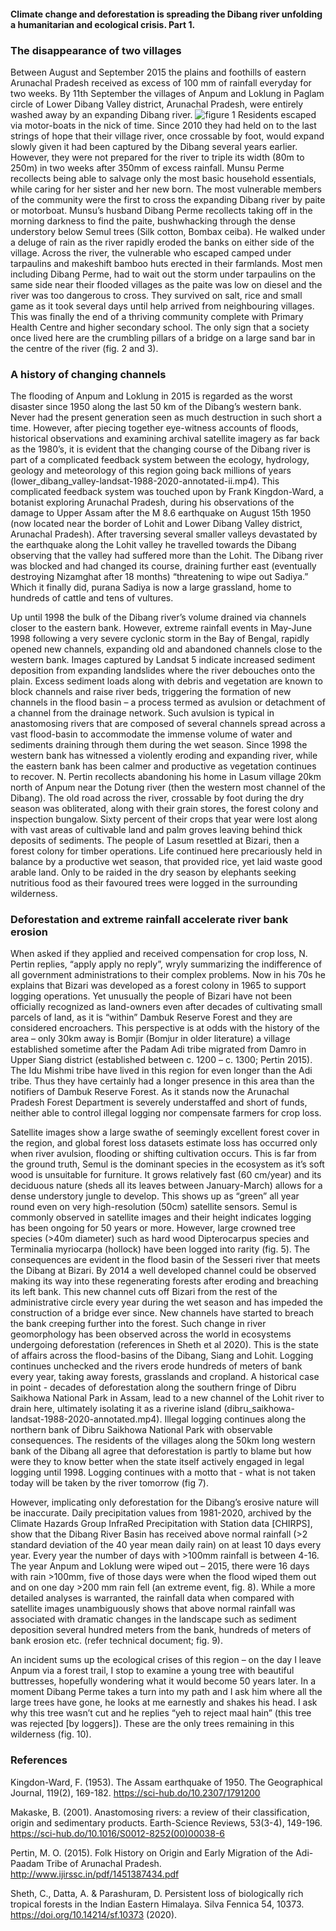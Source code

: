 #### Climate change and deforestation is spreading the Dibang river unfolding a humanitarian and ecological crisis. Part 1.

### The disappearance of two villages
Between August and September 2015 the plains and foothills of eastern Arunachal Pradesh received as excess of 100 mm of rainfall everyday for two weeks. By 11th September the villages of Anpum and Loklung in Paglam circle of Lower Dibang Valley district, Arunachal Pradesh, were entirely washed away by an expanding Dibang river.
![figure 1]()
Residents escaped via motor-boats in the nick of time. Since 2010 they had held on to the last strings of hope that their village river, once crossable by foot, would expand slowly given it had been captured by the Dibang several years earlier. However, they were not prepared for the river to triple its width (80m to 250m) in two weeks after 350mm of excess rainfall. Munsu Perme recollects being able to salvage only the most basic household essentials, while caring for her sister and her new born. The most vulnerable members of the community were the first to cross the expanding Dibang river by paite or motorboat. Munsu’s husband Dibang Perme recollects taking off in the morning darkness to find the paite, bushwhacking through the dense understory below Semul trees (Silk cotton, Bombax ceiba). He walked under a deluge of rain as the river rapidly eroded the banks on either side of the village. Across the river, the vulnerable who escaped camped under tarpaulins and makeshift bamboo huts erected in their farmlands. Most men including Dibang Perme, had to wait out the storm under tarpaulins on the same side near their flooded villages as the paite was low on diesel and the river was too dangerous to cross. They survived on salt, rice and small game as it took several days until help arrived from neighbouring villages. This was finally the end of a thriving community complete with Primary Health Centre and higher secondary school. The only sign that a society once lived here are the crumbling pillars of a bridge on a large sand bar in the centre of the river (fig. 2 and 3).

### A history of changing channels
The flooding of Anpum and Loklung in 2015 is regarded as the worst disaster since 1950 along the last 50 km of the Dibang’s western bank. Never had the present generation seen as much destruction in such short a time. However, after piecing together eye-witness accounts of floods, historical observations and examining archival satellite imagery as far back as the 1980’s, it is evident that the changing course of the Dibang river is part of a complicated feedback system between the ecology, hydrology, geology and meteorology of this region going back millions of years (lower_dibang_valley-landsat-1988-2020-annotated-ii.mp4).
This complicated feedback system was touched upon by Frank Kingdon-Ward, a botanist exploring Arunachal Pradesh, during his observations of the damage to Upper Assam after the M 8.6 earthquake on August 15th 1950 (now located near the border of Lohit and Lower Dibang Valley district, Arunachal Pradesh). After traversing several smaller valleys devastated by the earthquake along the Lohit valley he travelled towards the Dibang observing that the valley had suffered more than the Lohit. The Dibang river was blocked and had changed its course, draining further east (eventually destroying Nizamghat after 18 months) “threatening to wipe out Sadiya.” Which it finally did, purana Sadiya is now a large grassland, home to hundreds of cattle and tens of vultures.

Up until 1998 the bulk of the Dibang river’s volume drained via channels closer to the eastern bank. However, extreme rainfall events in May-June 1998 following a very severe cyclonic storm in the Bay of Bengal, rapidly opened new channels, expanding old and abandoned channels close to the western bank. Images captured by Landsat 5 indicate increased sediment deposition from expanding landslides where the river debouches onto the plain. Excess sediment loads along with debris and vegetation are known to block channels and raise river beds, triggering the formation of new channels in the flood basin – a process termed as avulsion or detachment of a channel from the drainage network. Such avulsion is typical in anastomosing rivers that are composed of several channels spread across a vast flood-basin to accommodate the immense volume of water and sediments draining through them during the wet season. Since 1998 the western bank has witnessed a violently eroding and expanding river, while the eastern bank has been calmer and productive as vegetation continues to recover. N. Pertin recollects abandoning his home in Lasum village 20km north of Anpum near the Dotung river (then the western most channel of the Dibang). The old road across the river, crossable by foot during the dry season was obliterated, along with their grain stores, the forest colony and inspection bungalow. Sixty percent of their crops that year were lost along with vast areas of cultivable land and palm groves leaving behind thick deposits of sediments. The people of Lasum resettled at Bizari, then a forest colony for timber operations. Life continued here precariously held in balance by a productive wet season, that provided rice, yet laid waste good arable land. Only to be raided in the dry season by elephants seeking nutritious food as their favoured trees were logged in the surrounding wilderness.


### Deforestation and extreme rainfall accelerate river bank erosion
When asked if they applied and received compensation for crop loss, N. Pertin replies, “apply apply no reply”, wryly summarizing the indifference of all government administrations to their complex problems. Now in his 70s he explains that Bizari was developed as a forest colony in 1965 to support logging operations. Yet unusually the people of Bizari have not been officially recognized as land-owners even after decades of cultivating small parcels of  land, as it is “within” Dambuk Reserve Forest and they are considered encroachers. This perspective is at odds with the history of the area – only 30km away is Bomjir (Bomjur in older literature) a village established sometime after the Padam Adi tribe migrated from Damro in Upper Siang district (established between c. 1200 – c. 1300; Pertin 2015). The Idu Mishmi tribe have lived in this region for even longer than the Adi tribe. Thus they have certainly had a longer presence in this area than the notifiers of Dambuk Reserve Forest. As it stands now the Arunachal Pradesh Forest Department is severely understaffed and short of funds, neither able to control illegal logging nor compensate farmers for crop loss.

Satellite images show a large swathe of seemingly excellent forest cover in the region, and global forest loss datasets estimate loss has occurred only when river avulsion, flooding or shifting cultivation occurs. This is far from the ground truth, Semul is the dominant species in the ecosystem as it’s soft wood is unsuitable for furniture. It grows relatively fast (60 cm/year) and its deciduous nature (sheds all its leaves between January-March) allows for a dense understory jungle to develop. This shows up as “green” all year round even on very high-resolution (50cm) satellite sensors. Semul is commonly observed in satellite images and their height indicates logging has been ongoing for 50 years or more. However, large crowned tree species (>40m diameter) such as hard wood Dipterocarpus species and Terminalia myriocarpa (hollock) have been logged into rarity (fig. 5). The consequences are evident in the flood basin of the Sesseri river that meets the Dibang at Bizari. By 2014 a well developed channel could be observed making its way into these regenerating forests after eroding and breaching its left bank. This new channel cuts off Bizari from the rest of the administrative circle every year during the wet season and has impeded the construction of a bridge ever since. New channels have started to breach the bank creeping further into the forest. Such change in river geomorphology has been observed across the world in ecosystems undergoing deforestation (references in Sheth et al 2020). This is the state of affairs across the flood-basins of the Dibang, Siang and Lohit. Logging continues unchecked and the rivers erode hundreds of meters of bank every year, taking away forests, grasslands and cropland. A historical case in point - decades of deforestation along the southern fringe of Dibru Saikhowa National Park in Assam, lead to a new channel of the Lohit river to drain here, ultimately isolating it as a riverine island (dibru_saikhowa-landsat-1988-2020-annotated.mp4). Illegal logging continues along the northern bank of Dibru Saikhowa National Park with observable consequences. The residents of the villages along the 50km long western bank of the Dibang all agree that deforestation is partly to blame but how were they to know better when the state itself actively engaged in legal logging until 1998. Logging continues with a motto that - what is not  taken today will be taken by the river tomorrow (fig 7).

However, implicating only deforestation for the Dibang’s erosive nature will be inaccurate. Daily precipitation values from 1981-2020, archived by the Climate Hazards Group InfraRed Precipitation with Station data [CHIRPS], show that the Dibang River Basin has received above normal rainfall (>2 standard deviation of the 40 year mean daily rain) on at least 10 days every year. Every year the number of days with >100mm rainfall is between 4-16. The year Anpum and Loklung were wiped out – 2015, there were 16 days with rain >100mm, five of those days were when the flood wiped them out and on one day >200 mm rain fell (an extreme event, fig. 8). While a more detailed analyses is warranted, the rainfall data when compared with satellite images unambiguously shows that above normal rainfall was associated with dramatic changes in the landscape such as sediment deposition several hundred meters from the bank, hundreds of meters of bank erosion etc. (refer technical document; fig. 9).

An incident sums up the ecological crises of this region – on the day I leave Anpum via a forest trail, I stop to examine a young tree with beautiful buttresses, hopefully wondering what it would become 50 years later. In a moment Dibang Perme takes a turn into my path and I ask him where all the large trees have gone, he looks at me earnestly and shakes his head. I ask why this tree wasn’t cut and he replies “yeh to reject maal hain” (this tree was rejected [by loggers]). These are the only trees remaining in this wilderness (fig. 10).

### References
Kingdon-Ward, F. (1953). The Assam earthquake of 1950. The Geographical Journal, 119(2), 169-182. https://sci-hub.do/10.2307/1791200

Makaske, B. (2001). Anastomosing rivers: a review of their classification, origin and sedimentary products. Earth-Science Reviews, 53(3-4), 149-196. https://sci-hub.do/10.1016/S0012-8252(00)00038-6

Pertin, M. O. (2015). Folk History on Origin and Early Migration of the Adi-Paadam Tribe of Arunachal Pradesh. http://www.ijirssc.in/pdf/1451387434.pdf

Sheth, C., Datta, A. & Parashuram, D. Persistent loss of biologically rich tropical forests in the Indian Eastern Himalaya. Silva Fennica 54, 10373. https://doi.org/10.14214/sf.10373 (2020).